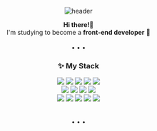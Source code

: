 <div align="center">
  
![header](https://capsule-render.vercel.app/api?type=waving&color=gradient&height=250&section=header&text=Hello,%20I'm%20Wijeong%20Nam%20%20🙌&fontSize=50&fontAlign=63)

<b>Hi there!</b>👋 <br> I'm studying to become a <b>front-end developer</b> 💚<br><br> • • •


<h3 align-="center">✨ My Stack </h3>


<img src="https://img.shields.io/badge/HTML-red?style=flat-square&logo=HTML5&logoColor=white"/> <img src="https://img.shields.io/badge/CSS-blue?style=flat-square&logo=css3&logoColor=white"/> <img src="https://img.shields.io/badge/JavaScript-yellow?style=flat-square&logo=JavaScript&logoColor=white"/> <img src="https://img.shields.io/badge/jQuery-0968AD?style=flat-square&logo=jQuery&logoColor=white"/> <img src="https://img.shields.io/badge/Bootstrap-7952B3?style=flat-square&logo=Bootstrap&logoColor=white"/> <br> <img src="https://img.shields.io/badge/React-43B8D7?style=flat-square&logo=React&logoColor=white"/> <img src="https://img.shields.io/badge/styled_components-DB7093?style=flat-square&logo=styled-components&logoColor=white"/> <img src="https://img.shields.io/badge/Tailwind CSS-06B6D4?style=flat-square&logo=Tailwind CSS&logoColor=white"/> <img src="https://img.shields.io/badge/Sass-CC6699?style=flat-square&logo=Sass&logoColor=white"/> <br> <img src="https://img.shields.io/badge/Git-F05032?style=flat-square&logo=Git&logoColor=white"/> <img src="https://img.shields.io/badge/GitHub-181717?style=flat-square&logo=GitHub&logoColor=white"/> <img src="https://img.shields.io/badge/Slack-4A154B?style=flat-square&logo=Slack&logoColor=white"/> <img src="https://img.shields.io/badge/Notion-000000?style=flat-square&logo=Notion&logoColor=white"/> <img src="https://img.shields.io/badge/Figma-F24E1E?style=flat-square&logo=Figma&logoColor=white"/> <br><br><br> • • • <br><br>  
 </div>
<!--
**Nam-Wijeong/Nam-Wijeong** is a ✨ _special_ ✨ repository because its `README.md` (this file) appears on your GitHub profile.

Here are some ideas to get you started:

- 🔭 I’m currently working on ...
- 🌱 I’m currently learning ...
- 👯 I’m looking to collaborate on ...
- 🤔 I’m looking for help with ...
- 💬 Ask me about ...
- 📫 How to reach me: ...
- 😄 Pronouns: ...
- ⚡ Fun fact: ...

  ![Nam-Wijeong's github stats](https://github-readme-stats.vercel.app/api?username=Nam-Wijeong&show_icons=true)

-->
